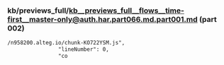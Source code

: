 ### kb/previews_full/kb__previews_full__flows__time-first__master-only@auth.har.part066.md.part001.md (part 002)

```md
/n958200.alteg.io/chunk-KO722YSM.js",
                "lineNumber": 0,
                "co
```

```
